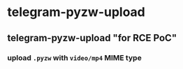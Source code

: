 # telegram-pyzw-upload
## telegram-pyzw-upload "for RCE PoC"
### upload `.pyzw` with `video/mp4` MIME type
